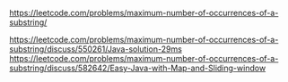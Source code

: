 https://leetcode.com/problems/maximum-number-of-occurrences-of-a-substring/

https://leetcode.com/problems/maximum-number-of-occurrences-of-a-substring/discuss/550261/Java-solution-29ms
https://leetcode.com/problems/maximum-number-of-occurrences-of-a-substring/discuss/582642/Easy-Java-with-Map-and-Sliding-window
